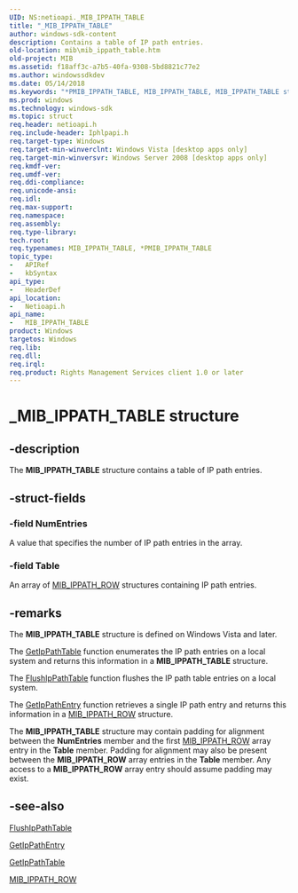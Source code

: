 ```yaml
---
UID: NS:netioapi._MIB_IPPATH_TABLE
title: "_MIB_IPPATH_TABLE"
author: windows-sdk-content
description: Contains a table of IP path entries.
old-location: mib\mib_ippath_table.htm
old-project: MIB
ms.assetid: f18aff3c-a7b5-40fa-9308-5bd8821c77e2
ms.author: windowssdkdev
ms.date: 05/14/2018
ms.keywords: "*PMIB_IPPATH_TABLE, MIB_IPPATH_TABLE, MIB_IPPATH_TABLE structure [MIB], PMIB_IPPATH_TABLE, PMIB_IPPATH_TABLE structure pointer [MIB], _MIB_IPPATH_TABLE, mib.mib_ippath_table, netioapi/MIB_IPPATH_TABLE, netioapi/PMIB_IPPATH_TABLE"
ms.prod: windows
ms.technology: windows-sdk
ms.topic: struct
req.header: netioapi.h
req.include-header: Iphlpapi.h
req.target-type: Windows
req.target-min-winverclnt: Windows Vista [desktop apps only]
req.target-min-winversvr: Windows Server 2008 [desktop apps only]
req.kmdf-ver: 
req.umdf-ver: 
req.ddi-compliance: 
req.unicode-ansi: 
req.idl: 
req.max-support: 
req.namespace: 
req.assembly: 
req.type-library: 
tech.root: 
req.typenames: MIB_IPPATH_TABLE, *PMIB_IPPATH_TABLE
topic_type:
-	APIRef
-	kbSyntax
api_type:
-	HeaderDef
api_location:
-	Netioapi.h
api_name:
-	MIB_IPPATH_TABLE
product: Windows
targetos: Windows
req.lib: 
req.dll: 
req.irql: 
req.product: Rights Management Services client 1.0 or later
---
```


# _MIB_IPPATH_TABLE structure


## -description


The 
<b>MIB_IPPATH_TABLE</b> structure contains a table of IP path entries.



## -struct-fields




### -field NumEntries

A value that specifies the number of IP path entries in the array.


### -field Table

An array of 
<a href="https://msdn.microsoft.com/library/windows/hardware/ff559270">MIB_IPPATH_ROW</a> structures containing IP path entries.


## -remarks



The <b>MIB_IPPATH_TABLE</b> structure is defined on Windows Vista and later. 

The <a href="https://msdn.microsoft.com/library/windows/hardware/ff552559">GetIpPathTable</a> function enumerates the IP path entries on a local system and returns this information in a <b>MIB_IPPATH_TABLE</b> structure. 

The <a href="https://msdn.microsoft.com/library/windows/hardware/ff550031">FlushIpPathTable</a> function flushes the IP path table entries on a local system. 



The <a href="https://msdn.microsoft.com/library/windows/hardware/ff552556">GetIpPathEntry</a> function retrieves a single IP path entry and returns this information in a <a href="https://msdn.microsoft.com/library/windows/hardware/ff559270">MIB_IPPATH_ROW</a> structure.

The <b>MIB_IPPATH_TABLE</b> structure may contain padding for alignment between the <b>NumEntries</b> member and the first <a href="https://msdn.microsoft.com/library/windows/hardware/ff559270">MIB_IPPATH_ROW</a> array entry in the <b>Table</b> member. Padding for alignment may also be present between the <b>MIB_IPPATH_ROW</b> array entries in the <b>Table</b> member. Any access to a <b>MIB_IPPATH_ROW</b> array entry should assume  padding may exist. 






## -see-also




<a href="https://msdn.microsoft.com/library/windows/hardware/ff550031">FlushIpPathTable</a>



<a href="https://msdn.microsoft.com/library/windows/hardware/ff552556">GetIpPathEntry</a>



<a href="https://msdn.microsoft.com/library/windows/hardware/ff552559">GetIpPathTable</a>



<a href="https://msdn.microsoft.com/library/windows/hardware/ff559270">MIB_IPPATH_ROW</a>
 

 

